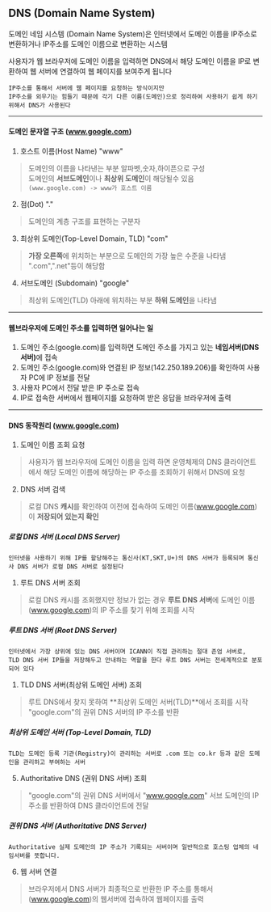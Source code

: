 ## DNS (Domain Name System)
도메인 네임 시스템 (Domain Name System)은 인터넷에서 도메인 이름을 IP주소로 변환하거나 IP주소를 도메인 이름으로 변환하는 시스템 <br>

사용자가 웹 브라우저에 도메인 이름을 입력하면 DNS에서 해당 도메인 이름을 IP로 변환하여 웹 서버에 연결하여 웹 페이지를 보여주게 됩니다 <br>

`IP주소를 통해서 서버에 웹 페이지를 요청하는 방식이지만` <br>
`IP주소를 외우기는 힘들기 때문에 각기 다른 이름(도메인)으로 정리하여 사용하기 쉽게 하기 위해서 DNS가 사용된다`

<hr>

#### 도메인 문자열 구조 (www.google.com)
1. 호스트 이름(Host Name) "www"
> 도메인의 이름을 나타낸는 부분 알파벳,숫자,하이픈으로 구성<br>
도메인의 **서브도메인**이나 **최상위 도메인**이 해당될수 있음<br> 
`(www.google.com) -> www가 호스트 이름`
2. 점(Dot) "."
> 도메인의 계층 구조를 표현하는 구분자 
3. 최상위 도메인(Top-Level Domain, TLD) "com"
> **가장 오른쪽**에 위치하는 부분으로 도메인의 가장 높은 수준을 나타냄 ".com",".net"등이 해당함 
4. 서브도메인 (Subdomain) "google"
> 최상위 도메인(TLD) 아래에 위치하는 부분 **하위 도메인**을 나타냄 

<hr>

#### 웹브라우저에 도메인 주소를 입력하면 일어나는 일 
1. 도메인 주소(google.com)를 입력하면 도메인 주소를 가지고 있는 <strong>네임서버(DNS 서버)</strong>에 접속 
2. 도메인 주소(google.com)와 연결된 IP 정보(142.250.189.206)를 확인하여 사용자 PC에 IP 정보를 전달 
3. 사용자 PC에서 전달 받은 IP 주소로 접속 
4. IP로 접속한 서버에서 웹페이지를 요청하여 받은 응답을 브라우저에 출력 

<hr>

#### DNS 동작원리 (www.google.com)
1. 도메인 이름 조회 요청 
> 사용자가 웹 브라우저에 도메인 이름을 입력 하면 운영체제의 DNS 클라이언트에서 해당 도메인 이름에 해당하는 IP 주소를 조회하기 위해서 DNS에 요청
2. DNS 서버 검색 
> 로컬 DNS **캐시**를 확인하여 이전에 접속하여 도메인 이름(www.google.com)이 **저장되어 있는지 확인**  

##### 로컬 DNS 서버 (Local DNS Server)
`인터넷을 사용하기 위해 IP를 할당해주는 통신사(KT,SKT,U+)의 DNS 서버가 등록되며 통신사 DNS 서버가 로컬 DNS 서버로 설정된다` 

1. 루트 DNS 서버 조회  
>  로컬 DNS 캐시를 조회했지만 정보가 없는 경우 **루트 DNS 서버**에 도메인 이름(www.google.com)의 IP 주소를 찾기 위해 조회를 시작

##### 루트 DNS 서버 (Root DNS Server)
`인터넷에서 가장 상위에 있는 DNS 서버이며 ICANN이 직접 관리하는 절대 존엄 서버로,`<br>
`TLD DNS 서버 IP들을 저장해두고 안내하는 역할을 한다 루트 DNS 서버는 전세계적으로 분포되어 있다`

1. TLD DNS 서버(최상위 도메인 서버) 조회 
>  루트 DNS에서 찾지 못하여 **최상위 도메인 서버(TLD)**에서 조회를 시작 "google.com"의 권위 DNS 서버의 IP 주소를 반환 

##### 최상위 도메인 서버 (Top-Level Domain, TLD)
`TLD는 도메인 등록 기관(Registry)이 관리하는 서버로 .com 또는 co.kr 등과 같은 도메인을 관리하고 부여하는 서버`

5. Authoritative DNS (권위 DNS 서버) 조회 
>  "google.com"의 권위 DNS 서버에서 "www.google.com" 서브 도메인의 IP 주소를 반환하여 DNS 클라이언트에 전달 

##### 권위 DNS 서버 (Authoritative DNS Server)
`Authoritative 실제 도메인의 IP 주소가 기록되는 서버이며 일반적으로 호스팅 업체의 네임서버를 뜻합니다.`

6. 웹 서버 연결 
> 브라우저에서 DNS 서버가 최종적으로 반환한 IP 주소를 통해서 (www.google.com)의 웹서버에 접속하여 웹페이지를 출력   


